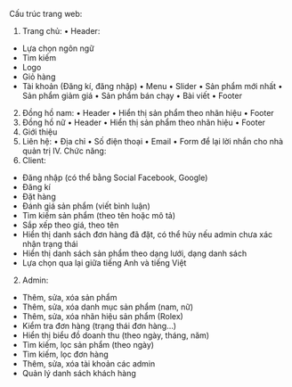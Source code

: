 Cấu trúc trang web:
1.	Trang chủ:
•	Header:
-	Lựa chọn ngôn ngữ
-	Tìm kiếm
-	Logo
-	Giỏ hàng
-	Tài khoản (Đăng kí, đăng nhập)
•	Menu
•	Slider
•	Sản phẩm mới nhất
•	Sản phẩm giảm giá
•	Sản phẩm bán chạy
•	Bài viết
•	Footer
2.	Đồng hồ nam:
•	Header
•	Hiển thị sản phẩm theo nhãn hiệu
•	Footer
3.	Đồng hồ nữ
•	Header
•	Hiển thị sản phẩm theo nhãn hiệu
•	Footer
4.	Giới thiệu
5.	Liên hệ:
•	Địa chỉ
•	Số điện thoại
•	Email
•	Form để lại lời nhắn cho nhà quản trị
IV.	Chức năng: 
1.	Client:
-	Đăng nhập (có thể bằng Social Facebook, Google)
-	Đăng kí
-	Đặt hàng
-	Đánh giá sản phẩm (viết bình luận)
-	Tìm kiếm sản phẩm (theo tên hoặc mô tả)
-	Sắp xếp theo giá, theo tên
-	Hiển thị danh sách đơn hàng đã đặt, có thể hủy nếu admin chưa xác nhận trạng thái
-	Hiển thị danh sách sản phẩm theo dạng lưới, dạng danh sách
-	Lựa chọn qua lại giữa tiếng Anh và tiếng Việt
2.	Admin:
-	Thêm, sửa, xóa sản phẩm
-	Thêm, sửa, xóa danh mục sản phẩm (nam, nữ)
-	Thêm, sửa, xóa nhãn hiệu sản phẩm (Rolex)
-	Kiểm tra đơn hàng (trạng thái đơn hàng…)
-	Hiển thị biểu đồ doanh thu (theo ngày, tháng, năm)
-	Tìm kiếm, lọc sản phẩm (theo ngày)
-	Tìm kiếm, lọc đơn hàng
-	Thêm, sửa, xóa tài khoản các admin
-	Quản lý danh sách khách hàng
